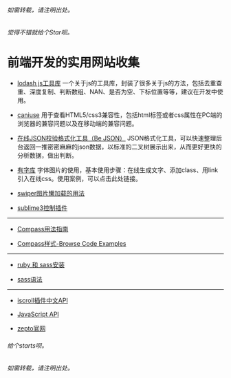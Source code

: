 ﻿###### 如需转载，请注明出处。
###### 觉得不错就给个Star呗。

# 前端开发的实用网站收集


* [lodash js工具库](http://lodashjs.com/docs/)
一个关于js的工具库，封装了很多关于js的方法，包括去重查重、深度复制、判断数组、NAN、是否为空、下标位置等等，建议在开发中使用。

* [caniuse](http://caniuse.com/)
用于查看HTML5/css3兼容性，包括html标签或者css属性在PC端的浏览器的兼容问题以及在移动端的兼容问题。

* [在线JSON校验格式化工具（Be JSON）](http://www.bejson.com/)
JSON格式化工具，可以快速整理后台返回一推密密麻麻的json数据，以标准的二叉树展示出来，从而更好更快的分析数据，做出判断。

* [有字库](youziku.com)
字体图片的使用，基本使用步骤：在线生成文字、添加class、用link引入在线css。使用案例，可以点击此处链接。

* [swiper图片懒加载的用法](http://idangero.us/swiper/api/#.V_3hSyF95QI)

* [sublime3控制插件](http://devework.com/sublime-text-3-package-control.html)

**********************************************************
* [Compass用法指南](http://www.ruanyifeng.com/blog/2012/11/compass.html)

* [Compass样式-Browse Code Examples](http://compass-style.org/examples/)
**********************************************************
* [ruby 和 sass安装](http://www.w3cplus.com/sassguide/install.html)

* [sass语法](http://www.w3cplus.com/sassguide/syntax.html)
**********************************************************
* [iscroll插件中文API](http://wiki.jikexueyuan.com/project/iscroll-5/)

* [JavaScript API](http://lbsyun.baidu.com/index.php?title=jspopular)

* [zepto官网](http://zeptojs.com/)




###### 给个starts呗。
###### 如需转载，请注明出处。
